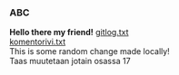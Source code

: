 ### ABC
**Hello there my friend!**
[gitlog.txt](https://github.com/Iltsukka/ot-harjoitustyo/blob/main/laskarit/viikko1/gitlog.txt)  
[komentorivi.txt](https://github.com/Iltsukka/ot-harjoitustyo/blob/main/laskarit/viikko1/komentorivi.txt)  
This is some random change made locally!  
Taas muutetaan jotain osassa 17  
